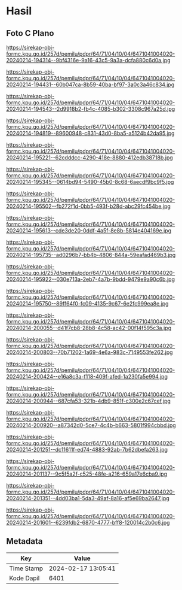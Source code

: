 # Hasil

## Foto C Plano

https://sirekap-obj-formc.kpu.go.id/257d/pemilu/pdpr/64/71/04/10/04/6471041004020-20240214-194314--9bf4316e-9a16-43c5-9a3a-dcfa880c6d0a.jpg

https://sirekap-obj-formc.kpu.go.id/257d/pemilu/pdpr/64/71/04/10/04/6471041004020-20240214-194431--60b047ca-8b59-40ba-bf97-3a0c3a46c834.jpg

https://sirekap-obj-formc.kpu.go.id/257d/pemilu/pdpr/64/71/04/10/04/6471041004020-20240214-194543--2d9918b2-fb4c-4085-b302-3308c967a25d.jpg

https://sirekap-obj-formc.kpu.go.id/257d/pemilu/pdpr/64/71/04/10/04/6471041004020-20240214-194819--89600948-c831-43d0-8ba5-a5124b42da95.jpg

https://sirekap-obj-formc.kpu.go.id/257d/pemilu/pdpr/64/71/04/10/04/6471041004020-20240214-195221--62cdddcc-4290-418e-8880-412edb38718b.jpg

https://sirekap-obj-formc.kpu.go.id/257d/pemilu/pdpr/64/71/04/10/04/6471041004020-20240214-195345--0614bd94-5490-45b0-8c68-6aecdf9bc9f5.jpg

https://sirekap-obj-formc.kpu.go.id/257d/pemilu/pdpr/64/71/04/10/04/6471041004020-20240214-195502--fb272f1d-0bb5-493f-b28d-abc29fc454be.jpg

https://sirekap-obj-formc.kpu.go.id/257d/pemilu/pdpr/64/71/04/10/04/6471041004020-20240214-195613--cde3de20-0ddf-4a5f-8e8b-5814e404169e.jpg

https://sirekap-obj-formc.kpu.go.id/257d/pemilu/pdpr/64/71/04/10/04/6471041004020-20240214-195735--ad0296b7-bb4b-4806-844a-59eafad469b3.jpg

https://sirekap-obj-formc.kpu.go.id/257d/pemilu/pdpr/64/71/04/10/04/6471041004020-20240214-195922--030e713a-2eb7-4a7b-9bdd-9479e9a90c6b.jpg

https://sirekap-obj-formc.kpu.go.id/257d/pemilu/pdpr/64/71/04/10/04/6471041004020-20240214-195750--89ff64f0-fc09-4135-9c67-6e2fc999ea8e.jpg

https://sirekap-obj-formc.kpu.go.id/257d/pemilu/pdpr/64/71/04/10/04/6471041004020-20240214-200055--d41f7cb8-28b8-4c58-ac42-00f14f595c3a.jpg

https://sirekap-obj-formc.kpu.go.id/257d/pemilu/pdpr/64/71/04/10/04/6471041004020-20240214-200803--70b71202-1a69-4e6a-983c-7149553fe262.jpg

https://sirekap-obj-formc.kpu.go.id/257d/pemilu/pdpr/64/71/04/10/04/6471041004020-20240214-200424--e16a8c3a-f118-409f-afed-1a230fa5e994.jpg

https://sirekap-obj-formc.kpu.go.id/257d/pemilu/pdpr/64/71/04/10/04/6471041004020-20240214-200944--687cfa53-321b-4db9-851f-c300e2c67cef.jpg

https://sirekap-obj-formc.kpu.go.id/257d/pemilu/pdpr/64/71/04/10/04/6471041004020-20240214-200920--a87342d0-5ce7-4c4b-b663-5801f994cbbd.jpg

https://sirekap-obj-formc.kpu.go.id/257d/pemilu/pdpr/64/71/04/10/04/6471041004020-20240214-201251--dc11611f-ed74-4883-92ab-7b62dbefa263.jpg

https://sirekap-obj-formc.kpu.go.id/257d/pemilu/pdpr/64/71/04/10/04/6471041004020-20240214-201137--9c5f5a2f-c525-48fe-a216-659a17e6cba9.jpg

https://sirekap-obj-formc.kpu.go.id/257d/pemilu/pdpr/64/71/04/10/04/6471041004020-20240214-201351--4dd03ba1-5da3-49af-8a16-af5e69ba2647.jpg

https://sirekap-obj-formc.kpu.go.id/257d/pemilu/pdpr/64/71/04/10/04/6471041004020-20240214-201601--6239fdb2-6870-4777-bff8-120014c2b0c6.jpg


## Metadata

| Key        | Value               |
| ---------- | ------------------- |
| Time Stamp | 2024-02-17 13:05:41 |
| Kode Dapil | 6401                |



